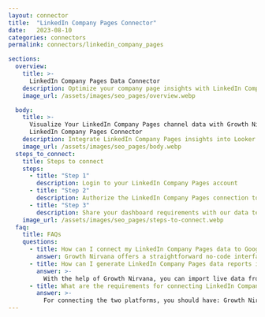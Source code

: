 ```yaml
---
layout: connector
title:  "LinkedIn Company Pages Connector"
date:   2023-08-10
categories: connectors
permalink: connectors/linkedin_company_pages

sections:
  overview:
    title: >-
      LinkedIn Company Pages Data Connector
    description: Optimize your company page insights with LinkedIn Company Pages integration. Seamlessly merge company page data from LinkedIn with Looker Studio's analytical capabilities, unlocking insights that drive branding strategies, audience engagement, and operational excellence.
    image_url: /assets/images/seo_pages/overview.webp

  body:
    title: >-
      Visualize Your LinkedIn Company Pages channel data with Growth Nirvana's
      LinkedIn Company Pages Connector
    description: Integrate LinkedIn Company Pages insights into Looker Studio for comprehensive branding analytics that guide your corporate strategies.
    image_url: /assets/images/seo_pages/body.webp
  steps_to_connect:
    title: Steps to connect
    steps:
      - title: "Step 1"
        description: Login to your LinkedIn Company Pages account
      - title: "Step 2"
        description: Authorize the LinkedIn Company Pages connection to send data to Growth Nirvana
      - title: "Step 3"
        description: Share your dashboard requirements with our data team. We will build the report for you.
    image_url: /assets/images/seo_pages/steps-to-connect.webp
  faq:
    title: FAQs
    questions:
      - title: How can I connect my LinkedIn Company Pages data to Google Data Studio/Looker Studio?
        answer: Growth Nirvana offers a straightforward no-code interface to connect to LinkedIn Company Pages data sources.
      - title: How can I generate LinkedIn Company Pages data reports in Looker Studio?
        answer: >-
          With the help of Growth Nirvana, you can import live data from LinkedIn Company Pages into Looker Studio. These data can be viewed in charts, tables, and dashboards to generate branded reports that can be shared instantly.
      - title: What are the requirements for connecting LinkedIn Company Pages and Looker Studio?
        answer: >-
          For connecting the two platforms, you should have: Growth Nirvana Account and LinkedIn Company Pages Ads Account
---
```

